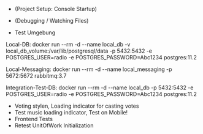 - (Project Setup: Console Startup)
- (Debugging / Watching Files)

- Test Umgebung

Local-DB:
docker run --rm -d --name local_db -v local_db_volume:/var/lib/postgresql/data -p 5432:5432 -e POSTGRES_USER=radio -e POSTGRES_PASSWORD=Abc1234 postgres:11.2

Local-Messaging:
docker run --rm -d --name local_messaging -p 5672:5672 rabbitmq:3.7

Integration-Test-DB:
docker run --rm -d --name local_db -p 5432:5432 -e POSTGRES_USER=radio -e POSTGRES_PASSWORD=Abc1234 postgres:11.2

- Voting stylen, Loading indicator for casting votes
- Test music loading indicator, Test on Mobile!
- Frontend Tests
- Retest UnitOfWork Initialization